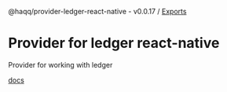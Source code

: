 @haqq/provider-ledger-react-native - v0.0.17 / [Exports](modules.md)

# Provider for ledger react-native

Provider for working with ledger

[docs](https://github.com/haqq-network/haqq-wallet-provider-ledger-react-native/blob/main/docs/modules.md)
